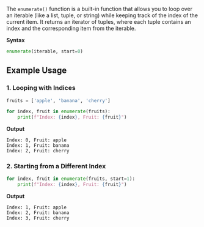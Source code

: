 The `enumerate()` function is a built-in function that allows you to loop over an iterable (like a list, tuple, or string) while keeping track of the index of the current item.
It returns an iterator of tuples, where each tuple contains an index and the corresponding item from the iterable.

**Syntax**
```python
enumerate(iterable, start=0)
```

## Example Usage
### 1. Looping with Indices
```python
fruits = ['apple', 'banana', 'cherry']

for index, fruit in enumerate(fruits):
    print(f"Index: {index}, Fruit: {fruit}")
```
**Output**
```
Index: 0, Fruit: apple
Index: 1, Fruit: banana
Index: 2, Fruit: cherry
```

### 2. Starting from a Different Index
```python
for index, fruit in enumerate(fruits, start=1):
    print(f"Index: {index}, Fruit: {fruit}")
```
**Output**
```
Index: 1, Fruit: apple
Index: 2, Fruit: banana
Index: 3, Fruit: cherry
```

